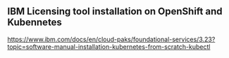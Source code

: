 ## IBM Licensing tool installation on OpenShift and Kubennetes

https://www.ibm.com/docs/en/cloud-paks/foundational-services/3.23?topic=software-manual-installation-kubernetes-from-scratch-kubectl
